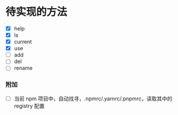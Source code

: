 # 待实现的方法

-   [x] help
-   [x] ls
-   [x] current
-   [x] use
-   [ ] add
-   [ ] del
-   [ ] rename

### 附加

-   [ ] 当前 npm 项目中，自动找寻，.npmrc/.yarnrc/.pnpmrc，读取其中的 registry 配置
